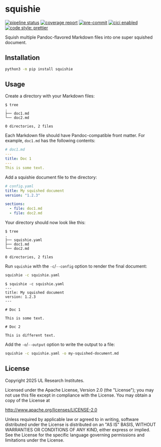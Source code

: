 # squishie

<!-- BADGIE TIME -->

[![pipeline status](https://img.shields.io/gitlab/pipeline-status/saferatday0/sandbox/squishy?branch=main)](https://gitlab.com/saferatday0/sandbox/squishy/-/commits/main)
[![coverage report](https://img.shields.io/gitlab/pipeline-coverage/saferatday0/sandbox/squishy?branch=main)](https://gitlab.com/saferatday0/sandbox/squishy/-/commits/main)
[![pre-commit](https://img.shields.io/badge/pre--commit-enabled-brightgreen?logo=pre-commit)](https://github.com/pre-commit/pre-commit)
[![cici enabled](https://img.shields.io/badge/%E2%9A%A1_cici-enabled-c0ff33)](https://gitlab.com/saferatday0/cici)
[![code style: prettier](https://img.shields.io/badge/code_style-prettier-ff69b4.svg)](https://github.com/prettier/prettier)

<!-- END BADGIE TIME -->

Squish multiple Pandoc-flavored Markdown files into one super squished document.

## Installation

```sh
python3 -m pip install squishie
```

## Usage

Create a directory with your Markdown files:

```console
$ tree
.
├── doc1.md
└── doc2.md

0 directories, 2 files
```

Each Markdown file should have Pandoc-compatible front matter. For example,
`doc1.md` has the following contents:

```yaml
# doc1.md
---
title: Doc 1
---
This is some text.
```

Add a squishie document file to the directory:

```yaml
# config.yaml
title: My squished document
version: "1.2.3"

sections:
  - file: doc1.md
  - file: doc2.md
```

Your directory should now look like this:

```console
$ tree
.
├── squishie.yaml
├── doc1.md
└── doc2.md

0 directories, 2 files
```

Run `squishie` with the `-c`/`--config` option to render the final document:

```sh
squishie -c squishie.yaml
```

```console
$ squishie -c squishie.yaml
---
title: My squished document
version: 1.2.3
---

# Doc 1

This is some text.

# Doc 2

This is different text.
```

Add the `-o`/`--output` option to write the output to a file:

```sh
squishie -c squishie.yaml -o my-squished-document.md
```

## License

Copyright 2025 UL Research Institutes.

Licensed under the Apache License, Version 2.0 (the "License"); you may not use
this file except in compliance with the License. You may obtain a copy of the
License at

<http://www.apache.org/licenses/LICENSE-2.0>

Unless required by applicable law or agreed to in writing, software distributed
under the License is distributed on an "AS IS" BASIS, WITHOUT WARRANTIES OR
CONDITIONS OF ANY KIND, either express or implied. See the License for the
specific language governing permissions and limitations under the License.
